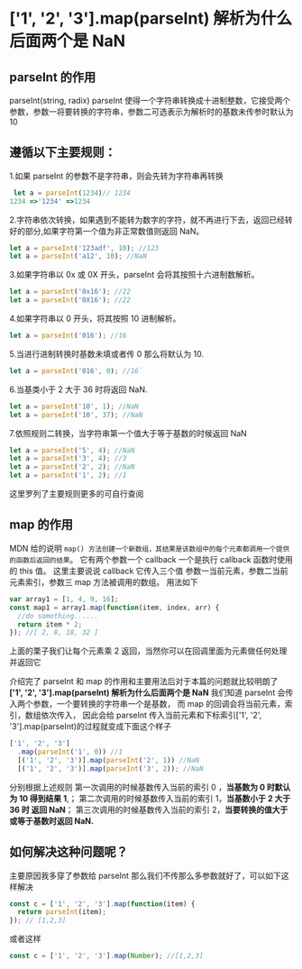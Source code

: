 # ['1', '2', '3'].map(parseInt) 解析为什么后面两个是 NaN

## parseInt 的作用

parseInt(string, radix)
parseInt 使得一个字符串转换成十进制整数，它接受两个参数，参数一将要转换的字符串，参数二可选表示为解析时的基数未传参时默认为 10

## 遵循以下主要规则：

1.如果 parseInt 的参数不是字符串，则会先转为字符串再转换

```js
 let a = parseInt(1234)// 1234
1234 =>'1234' =>1234
```

2.字符串依次转换，如果遇到不能转为数字的字符，就不再进行下去，返回已经转好的部分,如果字符第一个值为非正常数值则返回 NaN。

```js
let a = parseInt('123adf', 10); //123
let a = parseInt('a12', 10); //NaN
```

3.如果字符串以 0x 或 0X 开头，parseInt 会将其按照十六进制数解析。

```js
let a = parseInt('0x16'); //22
let a = parseInt('0X16'); //22
```

4.如果字符串以 0 开头，将其按照 10 进制解析。

```js
let a = parseInt('016'); //16
```

5.当进行进制转换时基数未填或者传 0 那么将默认为 10.

```js
let a = parseInt('016', 0); //16`
```

6.当基类小于 2 大于 36 时将返回 NaN.

```js
let a = parseInt('10', 1); //NaN
let a = parseInt('10', 37); //NaN
```

7.依照规则二转换，当字符串第一个值大于等于基数的时候返回 NaN

```js
let a = parseInt('5', 4); //NaN
let a = parseInt('3', 4); //3
let a = parseInt('2', 2); //NaN
let a = parseInt('1', 2); //1
```

这里罗列了主要规则更多的可自行查阅
[](https://developer.mozilla.org/zh-CN/docs/Web/JavaScript/Reference/Global_Objects/parseInt)

## map 的作用

MDN 给的说明
`map() 方法创建一个新数组，其结果是该数组中的每个元素都调用一个提供的函数后返回的结果`。
它有两个参数一个 callback 一个是执行 callback 函数时使用的 this 值。
这里主要说说 callback 它传入三个值 参数一当前元素，参数二当前元素索引，参数三 map 方法被调用的数组。
用法如下

```js
var array1 = [1, 4, 9, 16];
const map1 = array1.map(function(item, index, arr) {
  //do somothing......
  return item * 2;
}); //[ 2, 8, 18, 32 ]
```

上面的栗子我们让每个元素乘 2 返回，当然你可以在回调里面为元素做任何处理并返回它

介绍完了 parseInt 和 map 的作用和主要用法后对于本篇的问题就比较明朗了
**['1', '2', '3'].map(parseInt) 解析为什么后面两个是 NaN**
我们知道 parseInt 会传入两个参数，一个要转换的字符串一个是基数， 而 map 的回调会将当前元素，索引，数组依次传入， 因此会给 parseInt 传入当前元素和下标索引['1', '2', '3'].map(parseInt)的过程就变成下面这个样子

```js
['1', '2', '3']
  .map(parseInt('1', 0)) //1
  [('1', '2', '3')].map(parseInt('2', 1)) //NaN
  [('1', '2', '3')].map(parseInt('3', 2)); //NaN
```

分别根据上述规则
第一次调用的时候基数传入当前的索引 0 ，**当基数为 0 时默认为 10 得到结果 1**,；
第二次调用的时候基数传入当前的索引 1，**当基数小于 2 大于 36 时 返回 NaN**；
第三次调用的时候基数传入当前的索引 2，**当要转换的值大于或等于基数时返回 NaN.**

## 如何解决这种问题呢？

主要原因我多穿了参数给 parseInt 那么我们不传那么多参数就好了，可以如下这样解决

```js
const c = ['1', '2', '3'].map(function(item) {
  return parseInt(item);
}); // [1,2,3]
```

或者这样

```js
const c = ['1', '2', '3'].map(Number); //[1,2,3]
```
